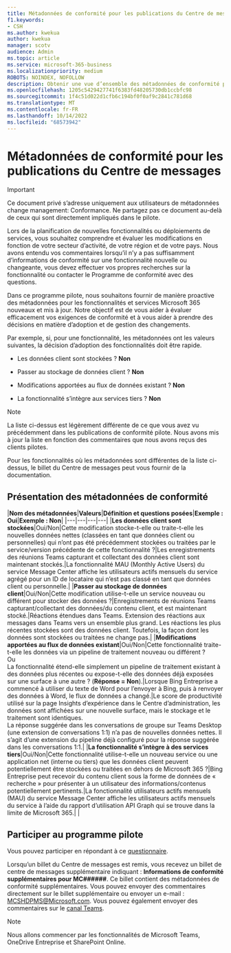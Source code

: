 ```yaml
---
title: Métadonnées de conformité pour les publications du Centre de messages
f1.keywords:
- CSH
ms.author: kwekua
author: kwekua
manager: scotv
audience: Admin
ms.topic: article
ms.service: microsoft-365-business
ms.localizationpriority: medium
ROBOTS: NOINDEX, NOFOLLOW
description: Obtenir une vue d’ensemble des métadonnées de conformité pour les publications du Centre de messages
ms.openlocfilehash: 1205c5429427741f6383fd48205730db1ccbfc98
ms.sourcegitcommit: 1f4c51d022d1cfb6c194bf0f0af9c2841c781d68
ms.translationtype: MT
ms.contentlocale: fr-FR
ms.lasthandoff: 10/14/2022
ms.locfileid: "68573942"
---
```

# <a name="conformance-metadata-for-message-center-posts"></a>Métadonnées de conformité pour les publications du Centre de messages

> [!IMPORTANT]
> Ce document privé s’adresse uniquement aux utilisateurs de métadonnées change management: Conformance. Ne partagez pas ce document au-delà de ceux qui sont directement impliqués dans le pilote.

Lors de la planification de nouvelles fonctionnalités ou déploiements de services, vous souhaitez comprendre et évaluer les modifications en fonction de votre secteur d’activité, de votre région et de votre pays. Nous avons entendu vos commentaires lorsqu’il n’y a pas suffisamment d’informations de conformité sur une fonctionnalité nouvelle ou changeante, vous devez effectuer vos propres recherches sur la fonctionnalité ou contacter le Programme de conformité avec des questions.  

Dans ce programme pilote, nous souhaitons fournir de manière proactive des métadonnées pour les fonctionnalités et services Microsoft 365 nouveaux et mis à jour. Notre objectif est de vous aider à évaluer efficacement vos exigences de conformité et à vous aider à prendre des décisions en matière d’adoption et de gestion des changements.  

Par exemple, si, pour une fonctionnalité, les métadonnées ont les valeurs suivantes, la décision d’adoption des fonctionnalités doit être rapide.  

- Les données client sont stockées ? **Non**

- Passer au stockage de données client ? **Non**

- Modifications apportées au flux de données existant ? **Non**

- La fonctionnalité s’intègre aux services tiers ? **Non**

> [!NOTE]
> La liste ci-dessus est légèrement différente de ce que vous avez vu précédemment dans les publications de conformité pilote. Nous avons mis à jour la liste en fonction des commentaires que nous avons reçus des clients pilotes.

Pour les fonctionnalités où les métadonnées sont différentes de la liste ci-dessus, le billet du Centre de messages peut vous fournir de la documentation.

## <a name="understanding-conformance-metadata"></a>Présentation des métadonnées de conformité

|**Nom des métadonnées**|**Valeurs**|**Définition et questions posées**|**Exemple : Oui**|**Exemple : Non**|
|---|---|---|---|
|**Les données client sont stockées**|Oui/Non|Cette modification stocke-t-elle ou traite-t-elle les nouvelles données nettes (classées en tant que données client ou personnelles) qui n’ont pas été précédemment stockées ou traitées par le service/version précédente de cette fonctionnalité ?|Les enregistrements des réunions Teams capturant et collectant des données client sont maintenant stockés.|La fonctionnalité MAU (Monthly Active Users) du service Message Center affiche les utilisateurs actifs mensuels du service agrégé pour un ID de locataire qui n’est pas classé en tant que données client ou personnelle.|
|**Passer au stockage de données client**|Oui/Non|Cette modification utilise-t-elle un service nouveau ou différent pour stocker des données ?|Enregistrements de réunions Teams capturant/collectant des données/du contenu client, et est maintenant stocké.|Réactions étendues dans Teams. Extension des réactions aux messages dans Teams vers un ensemble plus grand. Les réactions les plus récentes stockées sont des données client. Toutefois, la façon dont les données sont stockées ou traitées ne change pas.|
|**Modifications apportées au flux de données existant**|Oui/Non|Cette fonctionnalité traite-t-elle les données via un pipeline de traitement nouveau ou différent ? <br> Ou <br> La fonctionnalité étend-elle simplement un pipeline de traitement existant à des données plus récentes ou expose-t-elle des données déjà exposées sur une surface à une autre ? (**Réponse = Non**).|Lorsque Bing Entreprise a commencé à utiliser du texte de Word pour l’envoyer à Bing, puis à renvoyer des données à Word, le flux de données a changé.|Le score de productivité utilisé sur la page Insights d’expérience dans le Centre d’administration, les données sont affichées sur une nouvelle surface, mais le stockage et le traitement sont identiques. <br> La réponse suggérée dans les conversations de groupe sur Teams Desktop (une extension de conversations 1:1) n’a pas de nouvelles données nettes. Il s’agit d’une extension du pipeline déjà configuré pour la réponse suggérée dans les conversations 1:1.|
|**La fonctionnalité s’intègre à des services tiers**|Oui/Non|Cette fonctionnalité utilise-t-elle un nouveau service ou une application net (interne ou tiers) que les données client peuvent potentiellement être stockées ou traitées en dehors de Microsoft 365 ?|Bing Entreprise peut recevoir du contenu client sous la forme de données de « recherche » pour présenter à un utilisateur des informations/contenus potentiellement pertinents.|La fonctionnalité utilisateurs actifs mensuels (MAU) du service Message Center affiche les utilisateurs actifs mensuels du service à l’aide du rapport d’utilisation API Graph qui se trouve dans la limite de Microsoft 365.|
|

## <a name="join-the-pilot-program"></a>Participer au programme pilote

Vous pouvez participer en répondant à ce [questionnaire](https://go.microsoft.com/fwlink/p/?linkid=2211581).

Lorsqu’un billet du Centre de messages est remis, vous recevez un billet de centre de messages supplémentaire indiquant : **Informations de conformité supplémentaires pour MC######**. Ce billet contient des métadonnées de conformité supplémentaires. Vous pouvez envoyer des commentaires directement sur le billet supplémentaire ou envoyer un e-mail : MCSHDPMS@Microsoft.com. Vous pouvez également envoyer des commentaires sur le [canal Teams](https://go.microsoft.com/fwlink/p/?linkid=2211676).

> [!NOTE]
> Nous allons commencer par les fonctionnalités de Microsoft Teams, OneDrive Entreprise et SharePoint Online.

